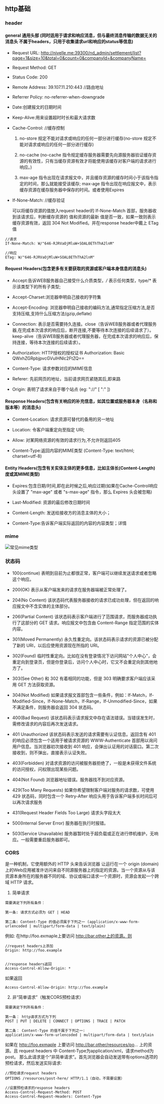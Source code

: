 ## http基础


### header

#### general 通用头部 (同时适用于请求和响应消息，但与最终消息传输的数据无关的消息头 不属于headers，只用于收集请求url和响应的status等信息)

- Request URL: http://nivelle.me:39300/nd_admin/settlement/list?page=1&size=10&total=0&count=0&companyId=&companyName=

- Request Method: GET

- Status Code: 200 

- Remote Address: 39.107.11.210:443 //路由地址

- Referrer Policy: no-referrer-when-downgrade

- Date:创建报文的日期时间

- Keep-Alive:用来设置超时时长和最大请求数

- Cache-Control: //缓存控制

  1. no-store 规定不能对请求或响应的任何一部分进行缓存(no-store 规定不能对请求或响应的任何一部分进行缓存) 
  
  2. no-cache (no-cache 指令规定缓存服务器需要先向源服务器验证缓存资源的有效性，只有当缓存资源有效才将能使用该缓存对客户端的请求进行响应。)
   
  3. max-age 指令出现在请求报文中，并且缓存资源的缓存时间小于该指令指定的时间，那么就能接受该缓存; max-age 指令出现在响应报文中，表示缓存资源在缓存服务器中保存的时间。或者使用Expires

- If-None-Match: //缓存验证

  可以将缓存资源的值放入request header的 If-None-Match 首部，服务器收到该请求后，判断缓存资源的 值和资源的最新 值是否一致，如果一致则表示缓存资源有效，返回 304 Not Modified。并在response header中戴上 ETag 值
  
```
//请求
If-None-Match: W/"646-RJRVaOjMluW+SOAL0EThThA2lnM"

//响应
ETag: W/"646-RJRVaOjMluW+SOAL0EThThA2lnM"
```
                                                                                            
                                                 
#### Request Headers(包含更多有关要获取的资源或客户端本身信息的消息头)

- Accept:告诉WEB服务器自己接受什么介质类型，*/* 表示任何类型，type/* 表示该类型下的所有子类型;

- Accept-Charset:浏览器申明自己接收的字符集

- Accept-Encoding: 浏览器申明自己接收的编码方法,通常指定压缩方法,是否支持压缩,支持什么压缩方法(gzip,deflate)

- Connection: 表示是否需要持久连接。close（告诉WEB服务器或者代理服务器,在完成本次请求的响应后，断开连接,不要等待本次连接的后续请求了）。keep-alive（告诉WEB服务器或者代理服务器，在完成本次请求的响应后，保持连接，等待本次连接的后续请求）。

- Authorization: HTTP授权的授权证书	 Authorization: Basic QWxhZGRpbjpvcGVuIHNlc2FtZQ==

- Content-Type: 请求参数对应的MIME信息 

- Referer: 先前网页的地址，当前请求网页紧随其后,即来路	

- Origin: 表明了请求来自于哪个站点  (eg:<scheme> "://" <host> [ ":" <port> ])

#### Response Headers(包含有关响应的补充信息，如其位置或服务器本身（名称和版本等）的消息头)

- Content-Location: 请求资源可替代的备用的另一地址	

- Location: 令客户端重定向至指定 URI;	

- Allow: 对某网络资源的有效的请求行为,不允许则返回405	

- Content-Type:返回内容的MIME类型	(Content-Type: text/html; charset=utf-8)

#### Entity Headers(包含有关实体主体的更多信息，比如主体长(Content-Length)度或其MIME类型)

- Expires:包含日期/时间,即在此时候之后,响应过期(如果在Cache-Control响应头设置了 "max-age" 或者 "s-max-age" 指令，那么 Expires 头会被忽略)

- Last-Modified: 资源的最后修改日期时间

- Content-Length: 发送给接收方的消息主体的大小；

- Content-Type:告诉客户端实际返回的内容的内容类型；详情


### mime

![常见mime类型](https://s1.ax1x.com/2020/07/03/NviMWj.png)

### 状态码

- 100(continue) 表明到目前为止都很正常，客户端可以继续发送请求或者忽略这个响应。

- 200(OK) 表示从客户端发来的请求在服务器端被正常处理了。

- 204(No Content) 该状态码代表服务器接收的请求已成功处理，但在返回的响应报文中不含实体的主体部分。

- 206(Partial Content) 该状态码表示客户端进行了范围请求，而服务器成功执行了这部分的 GET 请求。响应报文中包含由 Content-Range 指定范围的实体内容。

- 301(Moved Permanently) 永久性重定向。该状态码表示请求的资源已被分配了新的 URI，以后应使用资源现在所指的 URI。

- 302(Found) 临时性重定向。比如在没有登录情况下访问网站"个人中心"，会重定向到登录页，但是你登录后，访问个人中心时，它又不会重定向到其他地方了。

- 303(See Other) 和 302 有着相同的功能，但是 303 明确要求客户端应该采用 GET 方法获取资源。

- 304(Not Modified) 如果请求报文首部包含一些条件，例如：If-Match，If-Modified-Since，If-None-Match，If-Range，If-Unmodified-Since，如果不满足条件，则服务器会返回 304 状态码。

- 400(Bad Request) 该状态码表示请求报文中存在语法错误。当错误发生时，需修改请求的内容后再次发送请求。

- 401 Unauthorized 该状态码表示发送的请求需要有认证信息。返回含有 401 的响应必须包含一个适用于被请求资源的 WWW-Authenticate 首部用以询问用户信息。当浏览器初次接收到 401 响应，会弹出认证用的对话窗口。第二次接收到，则不弹出，直接表示认证失败。

- 403(Forbidden) 对请求资源的访问被服务器拒绝了，一般是未获得文件系统的访问授权，问权限出现某些问题。

- 404(Not Found) 浏览器地址错误。服务器找不到对应资源。

- 429(Too Many Requests) 如果你希望限制客户端对服务的请求数，可使用 429 状态码，同时包含一个 Retry-After 响应头用于告诉客户端多长时间后可以再次请求服务

- 431(Request Header Fields Too Large) 请求头字段太大

- 500(Internal Server Error) 服务器在执行时报错。

- 503(Service Unavailable) 服务器暂时处于超负载或正在进行停机维护，无响应。一般需要重启服务器即可。

### CORS

是一种机制，它使用额外的 HTTP 头来告诉浏览器 让运行在一个 origin (domain) 上的Web应用被准许访问来自不同源服务器上的指定的资源。当一个资源从与该资源本身所在的服务器不同的域、协议或端口请求一个资源时，资源会发起一个跨域 HTTP 请求。

1. 简单请求

```
需要满足下列所有条件：

第一条: 请求方式必须为 GET | HEAD

第二条: Content-Type 的值必须属于下列之一 (application/x-www-form-urlencoded | multipart/form-data | text/plain)

```

例如: 在http://foo.exmaple上要访问 http://bar.other上的资源。则

```
//request headers上添加
Origin: http://foo.example


//response headers返回
Access-Control-Allow-Origin: *

```
如果返回

```
Access-Control-Allow-Origin: http://foo.example
```

2. 非“简单请求”（触发CORS预检请求）

```
需要满足下列所有条件：

第一条： http请求方式为下列
POST | PUT | DELETE | CONNECT | OPTIONS | TRACE | PATCH

第二条： Content-Type 的值不属于下列之一:
application/x-www-form-urlencoded | multipart/form-data | text/plain
```

如果在 http://foo.exmaple 上要访问 http://bar.other/resources/po... 上的资源。且 request headers 中 Content-Type为application/xml，请求method为post。
那么此请求是个“非简单请求”。首先浏览器会自动发送带有options选项的预检请求，然后发送实际请求:

```
//预检请求request headers
OPTIONS /resources/post-here/ HTTP/1.1（自动，不需要设置）

//设置预检请求的response headers
Access-Control-Request-Method: POST
Access-Control-Request-Headers: Content-Type
```

